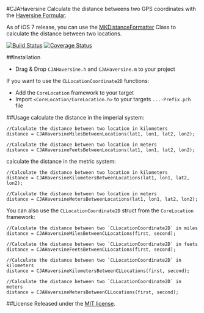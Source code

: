 #CJAHaversine
Calculate the distance betweens two GPS coordinates with the [Haversine Formular](http://en.wikipedia.org/wiki/Haversine_formula).  
  
As of iOS 7 release, you can use the [MKDistanceFormatter](https://developer.apple.com/library/ios/documentation/MapKit/Reference/MKDistanceFormatter_class/Reference/Reference.html) Class to calculate the distance between two locations.

[![Build Status](https://travis-ci.org/carlj/CJAHaversine.png?branch=master)](https://travis-ci.org/carlj/CJAHaversine)
[![Coverage Status](https://coveralls.io/repos/carlj/CJAHaversine/badge.png?branch=master)](https://coveralls.io/r/carlj/CJAHaversine?branch=master)

##Installation
* Drag & Drop `CJAHaversine.h` and `CJAHaversine.m` to your project

If you want to use the `CLLocationCoordinate2D` functions:
* Add the `CoreLocation` framework to your target
* Import `<CoreLocation/CoreLocation.h>` to your targets `...-Prefix.pch` file

##Usage
calculate the distance in the imperial system:
``` objc
//Calculate the distance between two location in kilometers
distance = CJAHaversineMilesBetweenLocations(lat1, lon1, lat2, lon2);

//Calculate the distance between two location in meters
distance = CJAHaversineFeetsBetweenLocations(lat1, lon1, lat2, lon2);
```

calculate the distance in the metric system:
``` objc
//Calculate the distance between two location in kilometers
distance = CJAHaversineKilometersBetweenLocations(lat1, lon1, lat2, lon2);

//Calculate the distance between two location in meters
distance = CJAHaversineMetersBetweenLocations(lat1, lon1, lat2, lon2);
```

You can also use the `CLLocationCoordinate2D` struct from the `CoreLocation` framework:
``` objc
//Calculate the distance between two `CLLocationCoordinate2D` in miles
distance = CJAHaversineMilesBetweenCLLocations(first, second);

//Calculate the distance between two `CLLocationCoordinate2D` in feets
distance = CJAHaversineFeetsBetweenCLLocations(first, second);

//Calculate the distance between two `CLLocationCoordinate2D` in kilometers
distance = CJAHaversineKilometersBetweenCLLocations(first, second);

//Calculate the distance between two `CLLocationCoordinate2D` in meters
distance = CJAHaversineMetersBetweenCLLocations(first, second);
```

##License
Released under the [MIT license](LICENSE).
